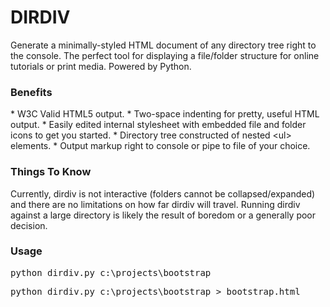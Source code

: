 DIRDIV
======

Generate a minimally-styled HTML document of any directory tree right to the console. The perfect tool for displaying
a file/folder structure for online tutorials or print media. Powered by Python.

<h3>Benefits</h3> 
* W3C Valid HTML5 output.
* Two-space indenting for pretty, useful HTML output.
* Easily edited internal stylesheet with embedded file and folder icons to get you started.
* Directory tree constructed of nested &lt;ul&gt; elements. 
* Output markup right to console or pipe to file of your choice.

<h3>Things To Know</h3>
Currently, dirdiv is not interactive (folders cannot be collapsed/expanded) and there are no limitations on how
far dirdiv will travel. Running dirdiv against a large directory is likely the result of boredom or a generally
poor decision.

<h3>Usage</h3>
<pre>
python dirdiv.py c:\projects\bootstrap
</pre>
<pre>
python dirdiv.py c:\projects\bootstrap > bootstrap.html
</pre>

